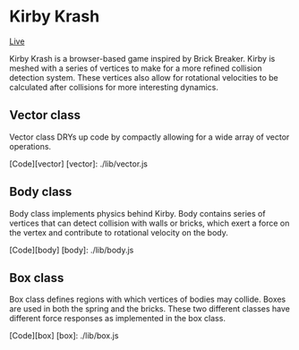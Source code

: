 # Kirby Krash

[Live][pages]

[pages]: https://amihays.github.io/kirby_krash

Kirby Krash is a browser-based game inspired by Brick Breaker. Kirby is meshed with a series of vertices to make for a more refined collision detection system. These vertices also allow for rotational velocities to be calculated after collisions for more interesting dynamics.

## Vector class

Vector class DRYs up code by compactly allowing for a wide array of vector operations.

[Code][vector]
[vector]: ./lib/vector.js

## Body class

Body class implements physics behind Kirby. Body contains series of vertices that can detect collision with walls or bricks, which exert a force on the vertex and contribute to rotational velocity on the body.

[Code][body]
[body]: ./lib/body.js


## Box class

Box class defines regions with which vertices of bodies may collide. Boxes are used in both the spring and the bricks. These two different classes have different force responses as implemented in the box class.

[Code][box]
[box]: ./lib/box.js
